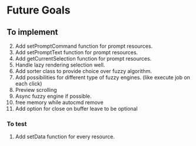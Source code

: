 # Future Goals

## To implement

2. Add setPromptCommand function for prompt resources.
3. Add setPromptText function for prompt resources.
4. Add getCurrentSelection function for prompt resources.
5. Handle lazy rendering selection well.
6. Add sorter class to provide choice over fuzzy algorithm.
7. Add possibilities for different type of fuzzy engines.
	(like execute job on each click)
8. Preview scrolling
9. Async fuzzy engine if possible.
10. free memory while autocmd remove
11. Add option for close on buffer leave to be optional


### To test

1. Add setData function for every resource.
